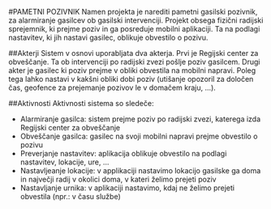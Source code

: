 #PAMETNI POZIVNIK
Namen projekta je narediti pametni gasilski pozivnik, za alarmiranje gasilcev ob gasilski intervenciji. Projekt obsega fizični radijski sprejemnik, ki prejme poziv in ga posreduje mobilni aplikaciji. Ta na podlagi nastavitev, ki jih nastavi gasilec, oblikuje obvestilo o pozivu.

##Akterji
Sistem v osnovi uporabljata dva akterja. Prvi je Regijski center za obveščanje. Ta ob intervenciji po radijski zvezi pošlje poziv gasilcem. Drugi akter je gasilec ki poziv prejme v obliki obvestila na mobilni napravi. Poleg tega lahko nastavi v kakšni obliki dobi poziv (utišanje opozoril za določen čas, geofence za prejemanje pozivov le v domačem kraju, ...).

##Aktivnosti
Aktivnosti sistema so sledeče:
- Alarmiranje gasilca: sistem prejme poziv po radijski zvezi, katerega izda Regijski center za obveščanje
- Obveščanje gasilca: gasilec na svoji mobilni napravi prejme obvestilo o pozivu
- Preverjanje nastavitev: aplikacija oblikuje obvestilo na podlagi nastavitev, lokacije, ure, ...
- Nastavljeanje lokacije: v applikaciji nastavimo lokacijo gasilske ga doma in največji radij v okolici doma, v kateri želimo prejeti poziv
- Nastavljanje urnika: v aplikaciji nastavimo, kdaj ne želimo prejeti obvestila (npr.: v času službe)